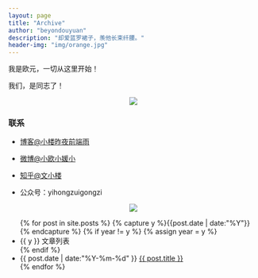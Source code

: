```yaml
---
layout: page
title: "Archive"
author: "beyondouyuan"
description: "却爱蓝罗裙子，羡他长束纤腰。"
header-img: "img/orange.jpg"
---
```


我是欧元，一切从这里开始！

我们，是同志了！


<center>
    <p><img src="https://beyondouyuan.github.io/img/ouyuan.jpg" align="center"></p>
</center>

### 联系 ###

- [博客@小楼昨夜前端雨](https://beyondouyuan.github.io)

- [微博@小欧小媛小](http://weibo.com/2331698453)

- [知乎@文小楼](http://www.zhihu.com/people/beyondouyuan)

- 公众号：yihongzuigongzi


<center>
    <p><img src="https://beyondouyuan.github.io/img/wechat.jpg" align="center"></p>
</center>


<ul class="listing">
{% for post in site.posts %}
  {% capture y %}{{post.date | date:"%Y"}}{% endcapture %}
  {% if year != y %}
    {% assign year = y %}
    <li class="listing-seperator">{{ y }}  文章列表</li>
  {% endif %}
  <li class="listing-item">
    <time datetime="{{ post.date | date:"%Y-%m-%d" }}">{{ post.date | date:"%Y-%m-%d" }}</time>
    <a href="{{ post.url }}" title="{{ post.title }}">{{ post.title }}</a>
  </li>
{% endfor %}
</ul>